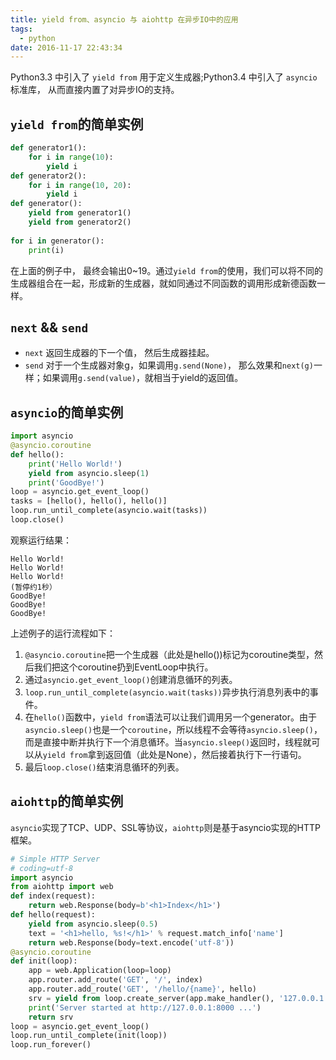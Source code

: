 ```yaml
---
title: yield from、asyncio 与 aiohttp 在异步IO中的应用
tags:
  - python
date: 2016-11-17 22:43:34
---
```


Python3.3 中引入了 `yield from` 用于定义生成器;Python3.4 中引入了 `asyncio`标准库， 从而直接内置了对异步IO的支持。
<!--more-->

## `yield from`的简单实例
```python
def generator1():
    for i in range(10):
        yield i
def generator2():
    for i in range(10, 20):
        yield i
def generator():
    yield from generator1()
    yield from generator2()
    
for i in generator():
    print(i)
```

在上面的例子中， 最终会输出0~19。通过`yield from`的使用，我们可以将不同的生成器组合在一起，形成新的生成器，就如同通过不同函数的调用形成新德函数一样。

## `next` && `send`

*   `next` 返回生成器的下一个值， 然后生成器挂起。
*   `send` 对于一个生成器对象g，如果调用`g.send(None)`， 那么效果和`next(g)`一样；如果调用`g.send(value)`，就相当于yield的返回值。

## `asyncio`的简单实例
```python
import asyncio
@asyncio.coroutine
def hello():
    print('Hello World!')
    yield from asyncio.sleep(1)
    print('GoodBye!')
loop = asyncio.get_event_loop()
tasks = [hello(), hello(), hello()]
loop.run_until_complete(asyncio.wait(tasks))
loop.close()
```

观察运行结果：

```
Hello World!
Hello World!
Hello World!
(暂停约1秒）
GoodBye!
GoodBye!
GoodBye!
```

上述例子的运行流程如下：

1.  `@asyncio.coroutine`把一个生成器（此处是hello())标记为coroutine类型，然后我们把这个coroutine扔到EventLoop中执行。
2.  通过`asyncio.get_event_loop()`创建消息循环的列表。
3.  `loop.run_until_complete(asyncio.wait(tasks))`异步执行消息列表中的事件。
4.  在`hello()`函数中，`yield from`语法可以让我们调用另一个generator。由于`asyncio.sleep()`也是一个`coroutine`，所以线程不会等待`asyncio.sleep()`，而是直接中断并执行下一个消息循环。当`asyncio.sleep()`返回时，线程就可以从`yield from`拿到返回值（此处是None），然后接着执行下一行语句。
5.  最后`loop.close()`结束消息循环的列表。

## `aiohttp`的简单实例

`asyncio`实现了TCP、UDP、SSL等协议，`aiohttp`则是基于asyncio实现的HTTP框架。

```python
# Simple HTTP Server
# coding=utf-8
import asyncio
from aiohttp import web
def index(request):
    return web.Response(body=b'<h1>Index</h1>')
def hello(request):
    yield from asyncio.sleep(0.5)
    text = '<h1>hello, %s!</h1>' % request.match_info['name']
    return web.Response(body=text.encode('utf-8'))
@asyncio.coroutine
def init(loop):
    app = web.Application(loop=loop)
    app.router.add_route('GET', '/', index)
    app.router.add_route('GET', '/hello/{name}', hello)
    srv = yield from loop.create_server(app.make_handler(), '127.0.0.1', 8000)
    print('Server started at http://127.0.0.1:8000 ...')
    return srv
loop = asyncio.get_event_loop()
loop.run_until_complete(init(loop))
loop.run_forever()
```